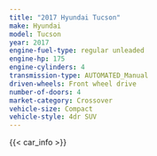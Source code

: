 ```yaml
---
title: "2017 Hyundai Tucson"
make: Hyundai
model: Tucson
year: 2017
engine-fuel-type: regular unleaded
engine-hp: 175
engine-cylinders: 4
transmission-type: AUTOMATED_Manual
driven-wheels: Front wheel drive
number-of-doors: 4
market-category: Crossover
vehicle-size: Compact
vehicle-style: 4dr SUV
---
```


{{< car_info >}}
